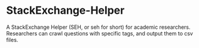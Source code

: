 # StackExchange-Helper
A StackExchange Helper (SEH, or seh for short) for academic researchers. 
Researchers can crawl questions with specific tags, and output them to
csv files.
